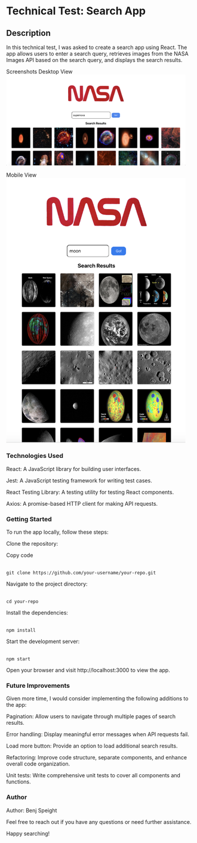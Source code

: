 # Technical Test: Search App

## Description

In this technical test, I was asked to create a search app using React. The app allows users to enter a search query, retrieves images from the NASA Images API based on the search query, and displays the search results.

Screenshots
Desktop View
<img src='./public/images/Desktop.png' alt="dekstop preview" style="width: 50vw;" />

Mobile View
<img src='./public/images/Mobile.png' alt="mobile preview" style="width: 50vw;" />

### Technologies Used

React: A JavaScript library for building user interfaces.

Jest: A JavaScript testing framework for writing test cases.

React Testing Library: A testing utility for testing React components.

Axios: A promise-based HTTP client for making API requests.

### Getting Started

To run the app locally, follow these steps:

Clone the repository:

Copy code

<pre><code>
git clone https://github.com/your-username/your-repo.git </code></pre>

Navigate to the project directory:

<pre><code>
cd your-repo
</code></pre>

Install the dependencies:

<pre><code>
npm install
</code></pre>

Start the development server:

<pre><code>
npm start
</code></pre>

Open your browser and visit http://localhost:3000 to view the app.

### Future Improvements

Given more time, I would consider implementing the following additions to the app:

Pagination: Allow users to navigate through multiple pages of search results.

Error handling: Display meaningful error messages when API requests fail.

Load more button: Provide an option to load additional search results.

Refactoring: Improve code structure, separate components, and enhance overall code organization.

Unit tests: Write comprehensive unit tests to cover all components and functions.

### Author

Author: Benj Speight

Feel free to reach out if you have any questions or need further assistance.

Happy searching!
